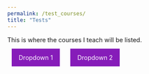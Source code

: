 ```yaml
---
permalink: /test_courses/
title: "Tests"
---
```


This is where the courses I teach will be listed.

<style>




.dropdown {
  display: inline-block;
  position: relative;
  outline: none;
  margin: 10px;
}

.dropbtn {
  padding: 12px 16px;
  color: white;
  background-color: #861cb9;
  cursor: pointer;
  transition: 0.35s ease-out;
}

.dropdown .dropdown-content {
  position: absolute;
  top: 50%;
  background-color: #f7f7f7;
  min-width: 120%;
  box-shadow: 0px 8px 16px rgba(0, 0, 0, 0.2);
  z-index: 100000;
  visibility: hidden;
  opacity: 0;
  transition: 0.35s ease-out;
}

.dropdown-content a {
  color: black;
  padding: 12px 16px;
  display: block;
  text-decoration: none;
  transition: 0.35s ease-out;
}
.dropdown-content a:hover {
  background-color: #eaeaea;
}

.dropdown:focus .dropdown-content {
  outline: none;
  transform: translateY(20px);
  visibility: visible;
  opacity: 1;
}
.dropbtn:hover, .dropdown:focus .dropbtn {
  background-color: #691692;
}

.dropdown .db2 {
  position: absolute;
  top: 0; right: 0; bottom: 0; left: 0; opacity: 0;
  cursor: pointer;
  z-index: 10;
  display: none;
}
.dropdown:focus .db2 {
  display: inline-block;
}
.dropdown .db2:focus .dropdown-content {
  outline: none;
  visibility: hidden;
  opacity: 0;
}
</style>

<div class="dropdown" tabindex="1">
  <i class="db2" tabindex="1"></i>
  <a class="dropbtn">Dropdown 1</a>
   <div class="dropdown-content">
      <a href="#">Home</a>
      <a href="#">About</a>
      <a href="#">Contact</a>
   </div>
</div>

<div class="dropdown" tabindex="1">
  <i class="db2" tabindex="1"></i>
  <a class="dropbtn">Dropdown 2</a>
   <div class="dropdown-content">
      <a href="#">Blog</a>
      <a href="#">Plans</a>
      <a href="#">Partners</a>
   </div>
</div>